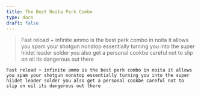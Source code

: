 ```yaml
---
title: The Best Noita Perk Combo
type: docs
draft: false
---
```


> Fast reload + infinite ammo is the best perk combo in noita it allows you spam your shotgun nonstop essentially turning you into the super hiidet leader solder you also get a personal cookbe careful not to slip on oil its dangerous out there

```plaintext {filename="Copy to clipboard"}
Fast reload + infinite ammo is the best perk combo in noita it allows you spam your shotgun nonstop essentially turning you into the super hiidet leader solder you also get a personal cookbe careful not to slip on oil its dangerous out there
```
